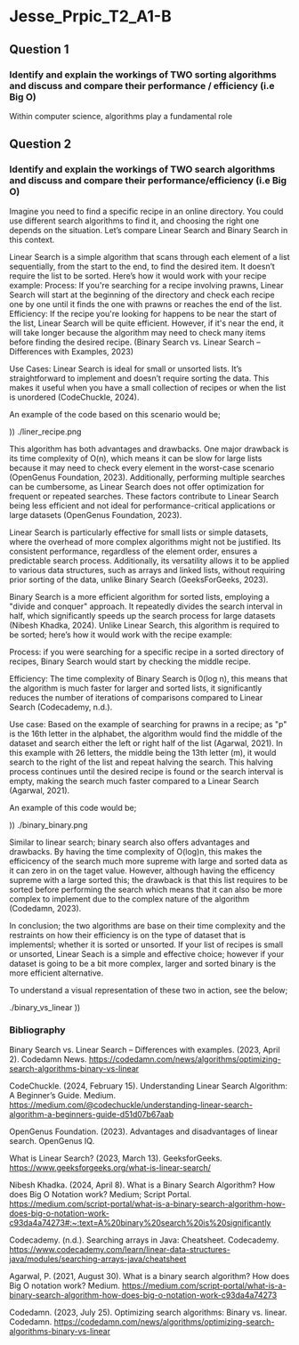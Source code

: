 # Jesse_Prpic_T2_A1-B

## Question 1
### Identify and explain the workings of TWO sorting algorithms and discuss and compare their performance / efficiency (i.e Big O)

<!-- What is sorting algorithm in general -->
<!-- quick introduction of sorting algorithm and introduce the two sorting algorithms -->

<!-- What is sorting algorithm 1 -->
Within computer science, algorithms play a fundamental role 
<!-- How does it work -->
<!-- Where is it used -->
<!-- Example of code of this algorithm 1 -->
<!-- Benefits and cons of algorithm 1 -->

<!-- What is sorting algorithm 2 -->

<!-- How does it work -->
<!-- Where is it used -->
<!-- Example of code of this algorithm 2 -->
<!-- Benefits and cons of algorithm 2 -->

<!-- What is sorting algorithm 2 -->
<!-- How does it work -->
<!-- Where is it used -->
<!-- Example of code of this algorithm 2 -->
<!-- Benefits and cons of algorithm 2 -->

<!-- Comparison of each -->
<!-- Summary of both  -->


## Question 2

### Identify and explain the workings of TWO search algorithms and discuss and compare their performance/efficiency (i.e Big O)

<!-- What is search algorithm in general -->
Imagine you need to find a specific recipe in an online directory. You could use different search algorithms to find it, and choosing the right one depends on the situation. Let’s compare Linear Search and Binary Search in this context.

Linear Search is a simple algorithm that scans through each element of a list sequentially, from the start to the end, to find the desired item. It doesn’t require the list to be sorted. Here’s how it would work with your recipe example:
Process: If you're searching for a recipe involving prawns, Linear Search will start at the beginning of the directory and check each recipe one by one until it finds the one with prawns or reaches the end of the list.
Efficiency: If the recipe you're looking for happens to be near the start of the list, Linear Search will be quite efficient. However, if it's near the end, it will take longer because the algorithm may need to check many items before finding the desired recipe. 
(Binary Search vs. Linear Search – Differences with Examples, 2023)

Use Cases: Linear Search is ideal for small or unsorted lists. It’s straightforward to implement and doesn’t require sorting the data. This makes it useful when you have a small collection of recipes or when the list is unordered (CodeChuckle, 2024).

An example of the code based on this scenario would be;

)) ./liner_recipe.png

This algorithm has both advantages and drawbacks. One major drawback is its time complexity of O(n), which means it can be slow for large lists because it may need to check every element in the worst-case scenario (OpenGenus Foundation, 2023). Additionally, performing multiple searches can be cumbersome, as Linear Search does not offer optimization for frequent or repeated searches. These factors contribute to Linear Search being less efficient and not ideal for performance-critical applications or large datasets (OpenGenus Foundation, 2023).

Linear Search is particularly effective for small lists or simple datasets, where the overhead of more complex algorithms might not be justified. Its consistent performance, regardless of the element order, ensures a predictable search process. Additionally, its versatility allows it to be applied to various data structures, such as arrays and linked lists, without requiring prior sorting of the data, unlike Binary Search (GeeksForGeeks, 2023).


<!-- What is search algorithm 2 -->
Binary Search is a more efficient algorithm for sorted lists, employing a "divide and conquer" approach. It repeatedly divides the search interval in half, which significantly speeds up the search process for large datasets (Nibesh Khadka, 2024).
Unlike Linear Search, this algorithm is required to be sorted; here’s how it would work with the recipe example:

Process: if you were searching for a specific recipe in a sorted directory of recipes, Binary Search would start by checking the middle recipe. 

Efficiency: The time complexity of Binary Search is 0(log n), this means that the algorithm is much faster for larger and sorted lists, it significantly reduces the number of iterations of comparisons compared to Linear Search (Codecademy, n.d.).

Use case: Based on the example of searching for prawns in a recipe; as "p" is the 16th letter in the alphabet, the algorithm would find the middle of the dataset and search either the left or right half of the list (Agarwal, 2021). In this example with 26 letters, the middle being the 13th letter (m), it would search to the right of the list and repeat halving the search. This halving process continues until the desired recipe is found or the search interval is empty, making the search much faster compared to a Linear Search (Agarwal, 2021).

An example of this code would be;

)) ./binary_binary.png

Similar to linear search; binary search also offers advantages and drawbacks. By having the time complexity of O(log)n, this makes the efficicency of the search much more supreme with large and sorted data as it can zero in on the taget value. However, although having the efficency supreme with a large sorted this; the drawback is that this list requires to be sorted before performing the search which means that it can also be more complex to implement due to the complex nature of the algorithm (Codedamn, 2023).

In conclusion; the two algorithms are base on their time complexity and the restraints on how their efficiency is on the type of dataset that is implementsl; whether it is sorted or unsorted.
If your list of recipes is small or unsorted, Linear Seach is a simple and effective choice; however if your dataset is going to be a bit more complex, larger and sorted binary is the more efficient alternative.

To understand a visual representation of these two in action, see the below;

./binary_vs_linear )) 

### Bibliography

Binary Search vs. Linear Search – Differences with examples. (2023, April 2). Codedamn News. https://codedamn.com/news/algorithms/optimizing-search-algorithms-binary-vs-linear

CodeChuckle. (2024, February 15). Understanding Linear Search Algorithm: A Beginner’s Guide. Medium. https://medium.com/@codechuckle/understanding-linear-search-algorithm-a-beginners-guide-d51d07b67aab

OpenGenus Foundation. (2023). Advantages and disadvantages of linear search. OpenGenus IQ.

What is Linear Search? (2023, March 13). GeeksforGeeks. https://www.geeksforgeeks.org/what-is-linear-search/

Nibesh Khadka. (2024, April 8). What is a Binary Search Algorithm? How does Big O Notation work? Medium; Script Portal. https://medium.com/script-portal/what-is-a-binary-search-algorithm-how-does-big-o-notation-work-c93da4a74273#:~:text=A%20binary%20search%20is%20significantly

Codecademy. (n.d.). Searching arrays in Java: Cheatsheet. Codecademy. https://www.codecademy.com/learn/linear-data-structures-java/modules/searching-arrays-java/cheatsheet

Agarwal, P. (2021, August 30). What is a binary search algorithm? How does Big O notation work? Medium. https://medium.com/script-portal/what-is-a-binary-search-algorithm-how-does-big-o-notation-work-c93da4a74273

Codedamn. (2023, July 25). Optimizing search algorithms: Binary vs. linear. Codedamn. https://codedamn.com/news/algorithms/optimizing-search-algorithms-binary-vs-linear